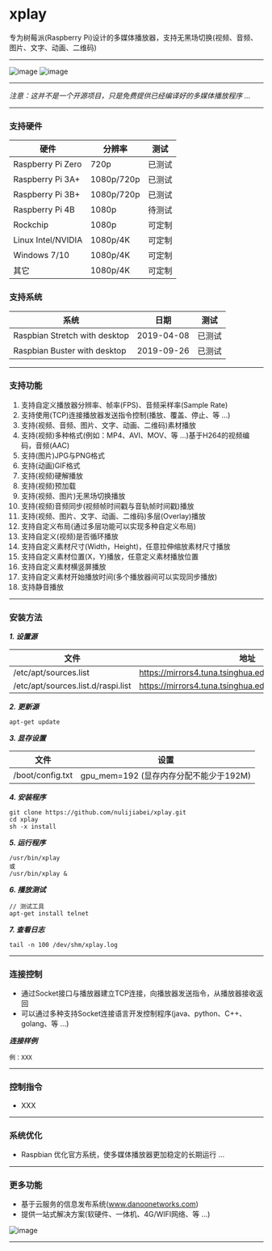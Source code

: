 # xplay

专为树莓派(Raspberry Pi)设计的多媒体播放器，支持无黑场切换(视频、音频、图片、文字、动画、二维码)

---

![image](https://github.com/nulijiabei/xplay/blob/master/images/%E6%A8%AA%E7%AB%96%E5%B1%8F.jpg)
![image](https://github.com/nulijiabei/xplay/blob/master/images/%E5%A4%9A%E5%88%86%E5%B1%8F.gif)

---

*注意：这并不是一个开源项目，只是免费提供已经编译好的多媒体播放程序 ...*

---
### 支持硬件

| 硬件 | 分辨率 | 测试 |
| --- | --- | --- |
| Raspberry Pi Zero  | 720p          | 已测试 |
| Raspberry Pi 3A+   | 1080p/720p    |已测试 |
| Raspberry Pi 3B+   | 1080p/720p    | 已测试 |
| Raspberry Pi 4B    | 1080p         | 待测试 |
| Rockchip           | 1080p         | 可定制 |
| Linux Intel/NVIDIA | 1080p/4K      | 可定制 |
| Windows 7/10       | 1080p/4K      | 可定制 |
| 其它               | 1080p/4K      | 可定制 |

### 支持系统

| 系统 | 日期 | 测试 |
| --- | --- | --- |
| Raspbian Stretch with desktop | 2019-04-08 | 已测试 |
| Raspbian Buster with desktop | 2019-09-26 | 已测试 |

---
### 支持功能

1. 支持自定义播放器分辨率、帧率(FPS)、音频采样率(Sample Rate)
2. 支持使用(TCP)连接播放器发送指令控制(播放、覆盖、停止、等 ...)
3. 支持(视频、音频、图片、文字、动画、二维码)素材播放
4. 支持(视频)多种格式(例如：MP4、AVI、MOV、等 ...)基于H264的视频编码，音频(AAC)
5. 支持(图片)JPG与PNG格式
6. 支持(动画)GIF格式
7. 支持(视频)硬解播放
8. 支持(视频)预加载
9. 支持(视频、图片)无黑场切换播放
10. 支持(视频)音频同步(视频帧时间戳与音轨帧时间戳)播放
11. 支持(视频、图片、文字、动画、二维码)多层(Overlay)播放
12. 支持自定义布局(通过多层功能可以实现多种自定义布局)
13. 支持自定义(视频)是否循环播放
14. 支持自定义素材尺寸(Width，Height)，任意拉伸缩放素材尺寸播放
15. 支持自定义素材位置(X，Y)播放，任意定义素材播放位置
16. 支持自定义素材横竖屏播放
17. 支持自定义素材开始播放时间(多个播放器间可以实现同步播放)
18. 支持静音播放

---
### 安装方法

 ***1. 设置源***
 
 | 文件 | 地址 |
 | --- | --- |
 | /etc/apt/sources.list | https://mirrors4.tuna.tsinghua.edu.cn/raspbian/raspbian/
 | /etc/apt/sources.list.d/raspi.list | https://mirrors4.tuna.tsinghua.edu.cn/raspberrypi/

 ***2. 更新源***
  ```
 apt-get update
 ```
 
 ***3. 显存设置***
 
 | 文件 | 设置 |
 | --- | --- |
 | /boot/config.txt | gpu_mem=192 (显存内存分配不能少于192M) |
 
 ***4. 安装程序***
 ```
 git clone https://github.com/nulijiabei/xplay.git
 cd xplay
 sh -x install
 ```
 
 ***5. 运行程序***
 ```
 /usr/bin/xplay
 或
 /usr/bin/xplay &
 ```
 
 ***6. 播放测试***
 ```
 // 测试工具
 apt-get install telnet
 ```
 
 ***7. 查看日志***
 ```
 tail -n 100 /dev/shm/xplay.log
 ```

---
### 连接控制

 * 通过Socket接口与播放器建立TCP连接，向播放器发送指令，从播放器接收返回
 * 可以通过多种支持Socket连接语言开发控制程序(java、python、C++、golang、等 ...)
 
 ***连接样例***
 ```
 例：XXX
 ```
 
---
### 控制指令

 * XXX
 
---
### 系统优化

 * Raspbian 优化官方系统，使多媒体播放器更加稳定的长期运行 ...
 
---
### 更多功能

 * 基于云服务的信息发布系统(www.danoonetworks.com)
 * 提供一站式解决方案(软硬件、一体机、4G/WIFI网络、等 ...)

![image](https://github.com/nulijiabei/xplay/blob/master/images/cherry.jpg)

 ---

